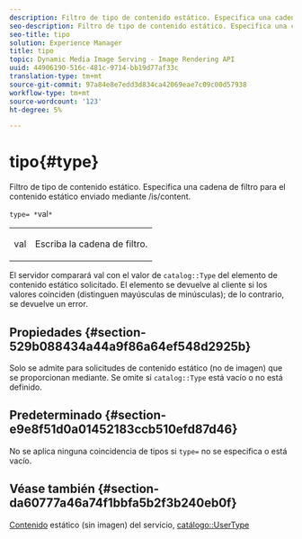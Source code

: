 ```yaml
---
description: Filtro de tipo de contenido estático. Especifica una cadena de filtro para el contenido estático enviado mediante /is/content.
seo-description: Filtro de tipo de contenido estático. Especifica una cadena de filtro para el contenido estático enviado mediante /is/content.
seo-title: tipo
solution: Experience Manager
title: tipo
topic: Dynamic Media Image Serving - Image Rendering API
uuid: 44906190-516c-481c-9714-bb19d77af33c
translation-type: tm+mt
source-git-commit: 97a84e8e7edd3d834ca42069eae7c09c00d57938
workflow-type: tm+mt
source-wordcount: '123'
ht-degree: 5%

---
```



# tipo{#type}

Filtro de tipo de contenido estático. Especifica una cadena de filtro para el contenido estático enviado mediante /is/content.

`type= *`val`*`

<table id="simpletable_B66354A826434A678F3DBC686A0F1436"> 
 <tr class="strow"> 
  <td class="stentry"> <p><span class="varname"> val</span> </p> </td> 
  <td class="stentry"> <p>Escriba la cadena de filtro. </p></td> 
 </tr> 
</table>

El servidor comparará val con el valor de `catalog::Type` del elemento de contenido estático solicitado. El elemento se devuelve al cliente si los valores coinciden (distinguen mayúsculas de minúsculas); de lo contrario, se devuelve un error.

## Propiedades {#section-529b088434a44a9f86a64ef548d2925b}

Solo se admite para solicitudes de contenido estático (no de imagen) que se proporcionan mediante. Se omite si `catalog::Type` está vacío o no está definido.

## Predeterminado {#section-e9e8f51d0a01452183ccb510efd87d46}

No se aplica ninguna coincidencia de tipos si `type=` no se especifica o está vacío.

## Véase también {#section-da60777a46a74f1bbfa5b2f3b240eb0f}

[Contenido](../../../../../is-api/http-ref/image-serving-api-ref/c-http-protocol-reference/c-syntax-and-features/r-serving-static-non-image-content.md#reference-cbe50e697fdf4c7bbb0084f98b7739da) estático (sin imagen) del servicio,  [catálogo::UserType](/help/aem-is-ir-api/is-api/image-catalog/image-serving-api-ref/c-image-catalog-reference/c-image-svg-data-reference/c-image-data-reference/r-usertype-cat.md)
